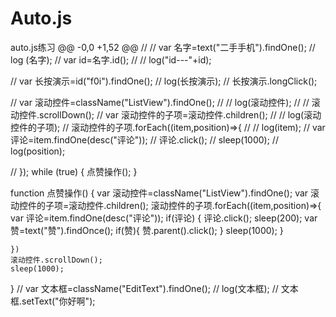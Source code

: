 # Auto.js
auto.js练习
@@ -0,0 +1,52 @@
// // var 名字=text("二手手机").findOne();
// log (名字);
// var id=名字.id();
// // log("id---"+id);

// var 长按演示=id("f0i").findOne();
// log(长按演示);
// 长按演示.longClick();

// var 滚动控件=className("ListView").findOne();
// // log(滚动控件);
// // 滚动控件.scrollDown();
// var 滚动控件的子项=滚动控件.children();
// // log(滚动控件的子项);
// 滚动控件的子项.forEach((item,position)=>{
// //    log(item);
// var 评论=item.findOne(desc("评论"));
// 评论.click();
// sleep(1000); 
// log(position);


// });
while (true)
{
    点赞操作();
}

function 点赞操作()
{
    var 滚动控件=className("ListView").findOne();
    var 滚动控件的子项=滚动控件.children();
    滚动控件的子项.forEach((item,position)=>{
    var 评论=item.findOne(desc("评论"));
    if(评论)
    {
        评论.click();
        sleep(200);
        var 赞=text("赞").findOnce();
        if(赞){
            赞.parent().click();
        }
        sleep(1000);
    }

    })
    滚动控件.scrollDown();
    sleep(1000);
}
// var 文本框=className("EditText").findOne();
// log(文本框);
// 文本框.setText("你好啊");
